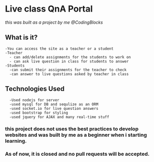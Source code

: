 # Live class QnA Portal
*this was built as a project by me @CodingBlocks*

## What is it?
```
-You can access the site as a teacher or a student
-Teacher
  - can add/delete assignments for the students to work on
  - can ask live question in class for students to answer
-Students
  -can submit their assignments for the teacher to check
  -can answer to live questions asked by teacher in class
```

## Technologies Used
```
  -Used nodejs for server
  -used mysql for DB and sequlize as an ORM
  -used socket.io for live question answers
  -used bootstrap for styling 
  -used jquery for AJAX and many real-time stuff
```


### this project does not uses the best practices to develop websites and was built by me as a beginner when i starting learning.
### As of now, it is closed and no pull requests will be accepted.
  
